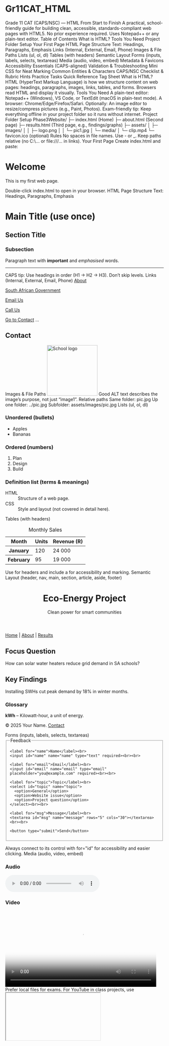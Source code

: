 # Gr11CAT_HTML

Grade 11 CAT (CAPS/NSC) — HTML From Start to Finish
A practical, school-friendly guide for building clean, accessible, standards-compliant web pages with HTML5. No prior experience required. Uses Notepad++ or any plain-text editor.
Table of Contents
What is HTML?
Tools You Need
Project Folder Setup
Your First Page
HTML Page Structure
Text: Headings, Paragraphs, Emphasis
Links (Internal, External, Email, Phone)
Images & File Paths
Lists (ul, ol, dl)
Tables (with headers)
Semantic Layout
Forms (inputs, labels, selects, textareas)
Media (audio, video, embed)
Metadata & Favicons
Accessibility Essentials (CAPS-aligned)
Validation & Troubleshooting
Mini CSS for Neat Marking
Common Entities & Characters
CAPS/NSC Checklist & Rubric Hints
Practice Tasks
Quick Reference Tag Sheet
What is HTML?
HTML (HyperText Markup Language) is how we structure content on web pages: headings, paragraphs, images, links, tables, and forms. Browsers read HTML and display it visually.
Tools You Need
A plain-text editor: Notepad++ (Windows), VS Code, or TextEdit (macOS in plain-text mode).
A browser: Chrome/Edge/Firefox/Safari.
Optionally: An image editor to resize/compress pictures (e.g., Paint, Photos).
Exam-friendly tip: Keep everything offline in your project folder so it runs without internet.
Project Folder Setup
Phase3Website/
├─ index.html          (Home)
├─ about.html          (Second page)
├─ results.html        (Third page, e.g., findings/graphs)
├─ assets/
│  ├─ images/
│  │  ├─ logo.png
│  │  └─ pic1.jpg
│  └─ media/
│     └─ clip.mp4
└─ favicon.ico         (optional)
Rules
No spaces in file names. Use - or _.
Keep paths relative (no C:\… or file:///… in links).
Your First Page
Create index.html and paste:
<!DOCTYPE html>
<html lang="en">
<head>
  <meta charset="utf-8" />
  <title>My Grade 11 CAT Website</title>
  <meta name="viewport" content="width=device-width, initial-scale=1" />
  <meta name="description" content="CAPS Grade 11 CAT website project." />
</head>
<body>
  <h1>Welcome</h1>
  <p>This is my first web page.</p>
</body>
</html>
Double-click index.html to open in your browser.
HTML Page Structure
<!DOCTYPE html>
<html lang="en">
<head>
  <meta charset="utf-8">
  <title>Page Title</title>
</head>
<body>
  <!-- Visible content goes here -->
</body>
</html>
Text: Headings, Paragraphs, Emphasis
<h1>Main Title (use once)</h1>
<h2>Section Title</h2>
<h3>Subsection</h3>

<p>Paragraph text with <strong>important</strong> and <em>emphasised</em> words.</p>
<hr>
CAPS tip: Use headings in order (H1 → H2 → H3). Don’t skip levels.
Links (Internal, External, Email, Phone)
<!-- Internal (same site) -->
<a href="about.html">About</a>

<!-- External (new tab) -->
<a href="https://www.gov.za" target="_blank" rel="noopener">South African Government</a>

<!-- Email -->
<a href="mailto:info@example.com">Email Us</a>

<!-- Phone -->
<a href="tel:+27115551234">Call Us</a>

<!-- Jump to section (anchor) -->
<a href="#contact">Go to Contact</a>
...
<h2 id="contact">Contact</h2>
Images & File Paths
<img src="assets/images/logo.png" alt="School logo" width="160" height="160">
Good ALT text describes the image’s purpose, not just “image1”.
Relative paths
Same folder: pic.jpg
Up one folder: ../pic.jpg
Subfolder: assets/images/pic.jpg
Lists (ul, ol, dl)
<h3>Unordered (bullets)</h3>
<ul>
  <li>Apples</li>
  <li>Bananas</li>
</ul>

<h3>Ordered (numbers)</h3>
<ol>
  <li>Plan</li>
  <li>Design</li>
  <li>Build</li>
</ol>

<h3>Definition list (terms & meanings)</h3>
<dl>
  <dt>HTML</dt><dd>Structure of a web page.</dd>
  <dt>CSS</dt><dd>Style and layout (not covered in detail here).</dd>
</dl>
Tables (with headers)
<table>
  <caption>Monthly Sales</caption>
  <thead>
    <tr>
      <th scope="col">Month</th>
      <th scope="col">Units</th>
      <th scope="col">Revenue (R)</th>
    </tr>
  </thead>
  <tbody>
    <tr>
      <th scope="row">January</th>
      <td>120</td>
      <td>24 000</td>
    </tr>
    <tr>
      <th scope="row">February</th>
      <td>95</td>
      <td>19 000</td>
    </tr>
  </tbody>
</table>
Use <th> for headers and include a <caption> for accessibility and marking.
Semantic Layout (header, nav, main, section, article, aside, footer)
<header>
  <h1>Eco-Energy Project</h1>
  <p class="tagline">Clean power for smart communities</p>
</header>

<nav>
  <a href="index.html">Home</a> |
  <a href="about.html">About</a> |
  <a href="results.html">Results</a>
</nav>

<main>
  <section>
    <h2>Focus Question</h2>
    <p>How can solar water heaters reduce grid demand in SA schools?</p>
  </section>

  <article>
    <h2>Key Findings</h2>
    <p>Installing SWHs cut peak demand by 18% in winter months.</p>
  </article>

  <aside>
    <h3>Glossary</h3>
    <p><strong>kWh</strong> – Kilowatt-hour, a unit of energy.</p>
  </aside>
</main>

<footer>
  <p>&copy; 2025 Your Name. <a href="mailto:you@example.com">Contact</a></p>
</footer>
Forms (inputs, labels, selects, textareas)
<form action="#" method="post">
  <fieldset>
    <legend>Feedback</legend>

    <label for="name">Name</label><br>
    <input id="name" name="name" type="text" required><br><br>

    <label for="email">Email</label><br>
    <input id="email" name="email" type="email" placeholder="you@example.com" required><br><br>

    <label for="topic">Topic</label><br>
    <select id="topic" name="topic">
      <option>General</option>
      <option>Website issue</option>
      <option>Project question</option>
    </select><br><br>

    <label for="msg">Message</label><br>
    <textarea id="msg" name="message" rows="5" cols="30"></textarea><br><br>

    <button type="submit">Send</button>
  </fieldset>
</form>
Always connect <label> to its control with for="id" for accessibility and easier clicking.
Media (audio, video, embed)
<h3>Audio</h3>
<audio controls>
  <source src="assets/media/theme.mp3" type="audio/mpeg">
  <p>Your browser does not support audio.</p>
</audio>

<h3>Video</h3>
<video controls width="480" poster="assets/images/pic1.jpg">
  <source src="assets/media/clip.mp4" type="video/mp4">
  <p>Your browser does not support video.</p>
</video>
Prefer local files for exams. For YouTube in class projects, use <iframe> only if internet is allowed.
Metadata & Favicons
Add inside <head>:
<meta name="author" content="Your Name">
<link rel="icon" href="favicon.ico" type="image/x-icon">
Accessibility Essentials (CAPS-aligned)
Headings in order (h1 → h2 → h3).
Alt text for images: meaningful.
Labels on all form controls.
Descriptive link text (“Download report (PDF)” not “Click here”).
Readable text (adequate contrast and size).
Validation & Troubleshooting
Save as UTF-8 in your editor.
Validate HTML with the W3C Validator.
Fix common errors: unclosed tags, wrong nesting, wrong file paths.
Mini CSS for Neat Marking
Add inside <head>:
<style>
  body { font-family: system-ui, Arial, sans-serif; line-height: 1.5; margin: 1.5rem; }
  nav a { margin-right: .75rem; }
  img { max-width: 100%; height: auto; }
  table { border-collapse: collapse; width: 100%; }
  th, td { border: 1px solid #ccc; padding: .5rem; text-align: left; }
  caption { font-weight: 600; margin-bottom: .5rem; }
  footer { margin-top: 2rem; font-size: .9rem; color: #555; }
</style>
Common Entities & Characters
&nbsp; (non-breaking space)
&copy; → ©
&amp; → &
&lt; → <
&gt; → >
CAPS/NSC Checklist & Rubric Hints
Files & Folders: meaningful names, relative paths, assets in subfolders.
Structure: valid HTML5, proper <head>, logical headings, semantic layout tags.
Content: home + 2 pages, working navigation, abstract/focus, ≥3 findings, table with headers & caption, one form with labels.
Accessibility: alt text, labels, descriptive links.
Quality: validator passes; consistent spacing and readability.
Practice Tasks
Task 1 — Hello Web: Title, heading, two paragraphs, footer.
Task 2 — Multi-Page Site: Add about.html and results.html; make <nav> on all pages.
Task 3 — Images & Paths: Add assets/images/ and display two images with alt.
Task 4 — Tables & Findings: Table with <caption>, <thead>, <tbody>, row headers.
Task 5 — Forms: Name, email, topic (select), message (textarea), submit; all with labels.
Task 6 — Accessibility Check: Headings in order, alt text, link text.
Task 7 — Validate & Fix: Use W3C Validator; correct errors.
Quick Reference Tag Sheet
Document & Structure: <!DOCTYPE html>, <html lang>, <head>, <meta charset>, <title>, <body>
Layout: <header>, <nav>, <main>, <section>, <article>, <aside>, <footer>
Text: <h1>…<h6>, <p>, <strong>, <em>, <u>, <mark>, <br>, <hr>
Links & Media: <a>, <img>, <audio>, <video>, <source>, <iframe>
Lists: <ul><li>, <ol><li>, <dl><dt><dd>
Tables: <table>, <caption>, <thead>, <tbody>, <tr>, <th>, <td>
Forms: <form>, <fieldset>, <legend>, <label>, <input>, <select>, <option>, <textarea>, <button>
Meta & Icon: <meta name="description">, <link rel="icon">
